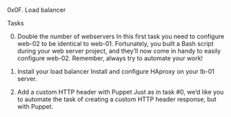 0x0F. Load balancer

Tasks

0. Double the number of webservers
In this first task you need to configure web-02 to be identical to web-01. Fortunately, you built a Bash script during your web server project, and they’ll now come in handy to easily configure web-02. Remember, always try to automate your work!

1. Install your load balancer
Install and configure HAproxy on your lb-01 server.

2. Add a custom HTTP header with Puppet
Just as in task #0, we’d like you to automate the task of creating a custom HTTP header response, but with Puppet.
